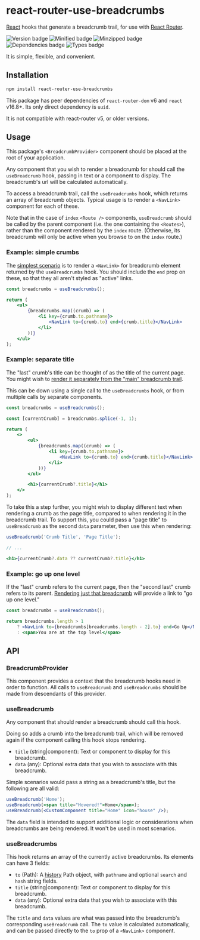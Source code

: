 # react-router-use-breadcrumbs

[React][1] hooks that generate a breadcrumb trail, for use with [React Router][2].

![Version badge](https://badgen.net/npm/v/react-router-use-breadcrumbs) ![Minified badge](https://badgen.net/bundlephobia/min/react-router-use-breadcrumbs) ![Minzipped badge](https://badgen.net/bundlephobia/minzip/react-router-use-breadcrumbs) ![Dependencies badge](https://badgen.net/bundlephobia/dependency-count/react-router-use-breadcrumbs) ![Types badge](https://badgen.net/npm/types/react-router-use-breadcrumbs)

It is simple, flexible, and convenient.

## Installation

```sh
npm install react-router-use-breadcrumbs
```

This package has peer dependencies of `react-router-dom` v6 and `react` v16.8+.
Its only direct dependency is `uuid`.

It is not compatible with react-router v5, or older versions.

## Usage

This package's `<BreadcrumbProvider>` component should be placed at the root of your application.

Any component that you wish to render a breadcrumb for should call the `useBreadcrumb` hook, passing in text or a component to display. The breadcrumb's url will be calculated automatically.

To access a breadcrumb trail, call the `useBreadcrumbs` hook, which returns an array of breadcrumb objects. Typical usage is to render a `<NavLink>` component for each of these.

Note that in the case of `index` `<Route />` components, `useBreadcrumb` should be called by the parent component (i.e. the one containing the `<Routes>`), rather than the component rendered by the `index` route. (Otherwise, its breadcrumb will only be active when you browse to on the `index` route.)

### Example: simple crumbs

The [simplest scenario][3] is to render a `<NavLink>` for breadcrumb element returned by the `useBreadcrumbs` hook. You should include the `end` prop on these, so that they all aren't styled as "active" links.

```jsx
const breadcrumbs = useBreadcrumbs();

return (
    <ul>
        {breadcrumbs.map((crumb) => (
            <li key={crumb.to.pathname}>
                <NavLink to={crumb.to} end>{crumb.title}</NavLink>
            </li>
        ))}
    </ul>
);
```

### Example: separate title

The "last" crumb's title can be thought of as the title of the current page. You might wish to [render it separately from the "main" breadcrumb trail][4].

This can be down using a single call to the `useBreadcrumbs` hook, or from multiple calls by separate components.

```jsx
const breadcrumbs = useBreadcrumbs();

const [currentCrumb] = breadcrumbs.splice(-1, 1);

return (
    <>
        <ul>
            {breadcrumbs.map((crumb) => (
                <li key={crumb.to.pathname}>
                    <NavLink to={crumb.to} end>{crumb.title}</NavLink>
                </li>
            ))}
        </ul>

        <h1>{currentCrumb?.title}</h1>
    </>
);
```

To take this a step further, you might wish to display different text when rendering a crumb as the page title, compared to when rendering it in the breadcrumb trail. To support this, you could pass a "page title" to `useBreadcrumb` as the second `data` parameter, then use this when rendering:

```jsx
useBreadcrumb('Crumb Title', 'Page Title');

// ...

<h1>{currentCrumb?.data ?? currentCrumb?.title}</h1>
```


### Example: go up one level

If the "last" crumb refers to the current page, then the "second last" crumb refers to its parent. [Rendering just that breadcrumb][5] will provide a link to "go up one level."

```jsx
const breadcrumbs = useBreadcrumbs();

return breadcrumbs.length > 1
    ? <NavLink to={breadcrumbs[breadcrumbs.length - 2].to} end>Go Up</NavLink>
    : <span>You are at the top level</span>
```

## API

### BreadcrumbProvider

This component provides a context that the breadcrumb hooks need in order to function.
All calls to `useBreadcrumb` and `useBreadcrumbs` should be made from descendants of this provider.

### useBreadcrumb

Any component that should render a breadcrumb should call this hook.

Doing so adds a crumb into the breadcrumb trail, which will be removed again if
the component calling this hook stops rendering.

- `title` (string|component): Text or component to display for this breadcrumb.
- `data` (any): Optional extra data that you wish to associate with this breadcrumb.

Simple scenarios would pass a string as a breadcrumb's title, but the following are all valid:

```jsx
useBreadcrumb('Home');
useBreadcrumb(<span title="Hovered!">Home</span>);
useBreadcrumb(<CustomComponent title="Home" icon="house" />);
```

The `data` field is intended to support additional logic or considerations when breadcrumbs are being rendered. It won't be used in most scenarios.

### useBreadcrumbs

This hook returns an array of the currently active breadcrumbs. Its elements can have 3 fields:
- `to` (Path): A [history][6] Path object, with `pathname` and optional `search` and `hash` string fields.
- `title` (string|component): Text or component to display for this breadcrumb.
- `data` (any): Optional extra data that you wish to associate with this breadcrumb.

The `title` and `data` values are what was passed into the breadcrumb's corresponding `useBreadcrumb` call. The `to` value is calculated automatically, and can be passed directly to the `to` prop of a `<NavLink>` component.

[1]: https://facebook.github.io/react
[2]: https://github.com/rackt/react-router
[3]: https://github.com/FTWinston/react-router-use-breadcrumbs/tree/master/src/examples/SimpleCrumbs.tsx
[4]: https://github.com/FTWinston/react-router-use-breadcrumbs/tree/master/src/examples/SeparateTitle.tsx
[5]: https://github.com/FTWinston/react-router-use-breadcrumbs/tree/master/src/examples/UpLink.tsx
[6]: https://github.com/ReactTraining/history